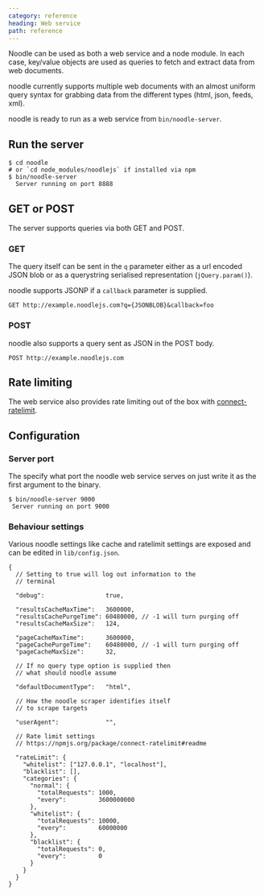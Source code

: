 ```yaml
---
category: reference
heading: Web service
path: reference
---
```


Noodle can be used as both a web service and a node module. In each case, key/value objects are used as queries to fetch and extract data from web documents.

noodle currently supports multiple web documents with an almost uniform query syntax for grabbing data from the different types (html, json, feeds, xml).

noodle is ready to run as a web service from `bin/noodle-server`.


## Run the server

    $ cd noodle
    # or `cd node_modules/noodlejs` if installed via npm
    $ bin/noodle-server
      Server running on port 8888


## GET or POST

The server supports queries via both GET and POST.

### GET

The query itself can be sent in the `q` parameter either as a url encoded JSON blob or as a querystring serialised representation (`jQuery.param()`).

noodle supports JSONP if a `callback` parameter is supplied.

    GET http://example.noodlejs.com?q={JSONBLOB}&callback=foo


### POST

noodle also supports a query sent as JSON in the POST body.

    POST http://example.noodlejs.com


## Rate limiting

The web service also provides rate limiting out of the box with 
[connect-ratelimit](https://github.com/dharmafly/connect-ratelimit).


## Configuration

### Server port

The specify what port the noodle web service serves on just write it as the 
first argument to the binary.

    $ bin/noodle-server 9000
     Server running on port 9000

### Behaviour settings

Various noodle settings like cache and ratelimit settings are exposed 
and can be edited in `lib/config.json`.  

    {
      // Setting to true will log out information to the 
      // terminal

      "debug":                 true,

      "resultsCacheMaxTime":   3600000,
      "resultsCachePurgeTime": 60480000, // -1 will turn purging off
      "resultsCacheMaxSize":   124,

      "pageCacheMaxTime":      3600000,
      "pageCachePurgeTime":    60480000, // -1 will turn purging off
      "pageCacheMaxSize":      32,

      // If no query type option is supplied then 
      // what should noodle assume

      "defaultDocumentType":   "html",

      // How the noodle scraper identifies itself 
      // to scrape targets

      "userAgent":             "",

      // Rate limit settings
      // https://npmjs.org/package/connect-ratelimit#readme

      "rateLimit": {
        "whitelist": ["127.0.0.1", "localhost"],
        "blacklist": [],
        "categories": {
          "normal": {
            "totalRequests": 1000,
            "every":         3600000000
          },
          "whitelist": {
            "totalRequests": 10000,
            "every":         60000000
          },
          "blacklist": {
            "totalRequests": 0,
            "every":         0
          }
        }
      }
    }
